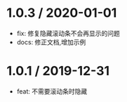 
1.0.3 / 2020-01-01
==================

  * fix: 修复隐藏滚动条不会再显示的问题
  * docs: 修正文档,增加示例

1.0.1 / 2019-12-31
==================

  * feat: 不需要滚动条时隐藏

